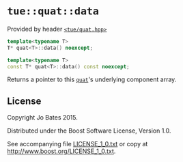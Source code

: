 `tue::quat::data`
=================
Provided by header [`<tue/quat.hpp>`](../../headers/quat.md)

```c++
template<typename T>
T* quat<T>::data() noexcept;

template<typename T>
const T* quat<T>::data() const noexcept;
```

Returns a pointer to this [`quat`](../../headers/quat.md)'s underlying component
array.

License
-------
Copyright Jo Bates 2015.

Distributed under the Boost Software License, Version 1.0.

See accompanying file [LICENSE_1_0.txt](../../../LICENSE_1_0.txt) or copy at
http://www.boost.org/LICENSE_1_0.txt.
